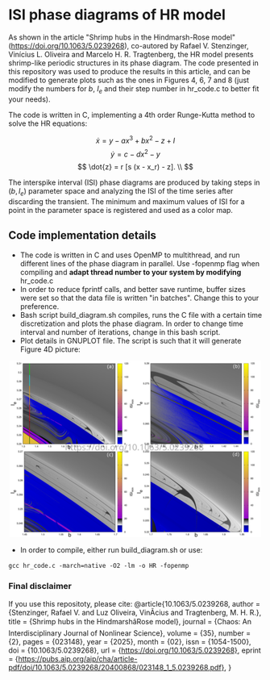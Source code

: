 # ISI phase diagrams of HR model
As shown in the article "Shrimp hubs in the Hindmarsh-Rose model" (https://doi.org/10.1063/5.0239268), co-autored by Rafael V. Stenzinger, Vinícius L. Oliveira and Marcelo H. R. Tragtenberg, the HR model presents shrimp-like periodic structures in its phase diagram. The code presented in this repository was used to produce the results in this article, and can be modified to generate plots such as the ones in Figures 4, 6, 7 and 8 (just modify the numbers for $b$, $I_e$ and their step number in hr_code.c to better fit your needs). 

The code is written in C, implementing a 4th order Runge-Kutta method to solve the HR equations:

$$
\dot{x} = y - a x^3 + b x^2 - z + I
$$
$$
\dot{y} = c - d x^2 - y
$$
$$
\dot{z} = r [s (x - x_r) - z]. \\
$$

The interspike interval (ISI) phase diagrams are produced by taking steps in $(b, I_e)$ parameter space and analyzing the ISI of the time series after discarding the transient. The minimum and maximum values of ISI for a point in the parameter space is registered and used as a color map. 

## Code implementation details
- The code is written in C and uses OpenMP to multithread, and run different lines of the phase diagram in parallel. Use -fopenmp flag when compiling and **adapt thread number to your system by modifying** hr_code.c
- In order to reduce fprintf calls, and better save runtime, buffer sizes were set so that the data file is written "in batches". Change this to your preference.
- Bash script build_diagram.sh compiles, runs the C file with a certain time discretization and plots the phase diagram. In order to change time interval and number of iterations, change in this bash script.
- Plot details in GNUPLOT file. The script is such that it will generate Figure 4D picture:

<p align="center">
  <img src="Fig4.png" alt="Phase diagram" width="500">
</p>

- In order to compile, either run build_diagram.sh or use:
```
gcc hr_code.c -march=native -O2 -lm -o HR -fopenmp
```
### Final disclaimer
If you use this repositoty, please cite:
@article{10.1063/5.0239268,
    author = {Stenzinger, Rafael V. and Luz Oliveira, VinÃ­cius and Tragtenberg, M. H. R.},
    title = {Shrimp hubs in the HindmarshâRose model},
    journal = {Chaos: An Interdisciplinary Journal of Nonlinear Science},
    volume = {35},
    number = {2},
    pages = {023148},
    year = {2025},
    month = {02},
    issn = {1054-1500},
    doi = {10.1063/5.0239268},
    url = {https://doi.org/10.1063/5.0239268},
    eprint = {https://pubs.aip.org/aip/cha/article-pdf/doi/10.1063/5.0239268/20400868/023148_1_5.0239268.pdf},
}





